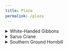 ```yaml
---
title: Plaza
permalink: /plaza
---
```

<details><summary>White-Handed Gibbons</summary>
  <br>
Zoo Boise has two gibbons:
  <br>
- Euhl, better known as Papa, is brown in color. He rarely swings, and makes a soft, low whooping sound occasionally.
  <br>
- Li Bao, who is Papa's daughter, is black in color. She is almost always in the trees, and sings a high-pitched song that can be heard throughout the zoo.
  <br>
  <br>
  Li Bao's song:
  <br>
  <audio controls>
  <source src="sounds/li_bao.ogg" type="audio/ogg">
  <source src="sounds/li_bao.mp3" type="audio/mpeg">
Your browser does not support the audio element.
</audio>
  <br>
  <br>
<img src="pics/gibbons.jpg" class="inline"/>
</details>

<details><summary>Sarus Crane</summary>
  <br>
Zoo Boise has one sarus crane:
  <br>
- Claudia gets very excited when her keepers are nearby, and she frequently dances for them. She also makes a trumpeting sound that could be mistaken for elephants.
  <br>
  <br>
<img src="pics/sarus_crane.jpg" class="inline"/>
</details>

<details><summary>Southern Ground Hornbill</summary>
  <br>
Zoo Boise has one southern ground hornbill in the plaza:
  <br>
- Toogle is a favorite of guests, volunteers, and staff! He was hand-raised due to special circumstances, so he loves showing off his treasures and food (typically a mouse or chick) to shocked guests. He makes a distinctive booming sound, which can be heard in the surrounding areas.
  <br>
  <br>
<img src="pics/toogle.jpg" class="inline"/>
</details>
